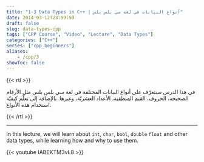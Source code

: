 ```yaml
---
title: "1-3 Data Types in C++ | أنواع البيانات في لغة سي بلس بلس"
date: 2014-03-12T23:59:59
draft: false
slug: data-types-cpp
tags: ["CPP Course", "Video", "Lecture", "Data Types"]
categories: ["C++"]
series: ["cpp_beginners"]
aliases:
    - /cpp/3
showToc: false
---
```


{{< rtl >}}
<p>
في هذا الدرس سنتعرّف على أنواع البيانات المختلفة في لغة سي بلس بلس مثل الأرقام الصحيحة، الحروف، القيم المنطقية،
الأعداد العشريّة، وغيرها. بالإضافة إلى تعلّم كيفيّة استخدام هذه الأنواع.
</p>
{{< /rtl >}}

---

In this lecture, we will learn about `int`, `char`, `bool`, `double` `float` and other data types, while learning 
how and why to use them.


{{< youtube IABEKTM3vL8 >}}